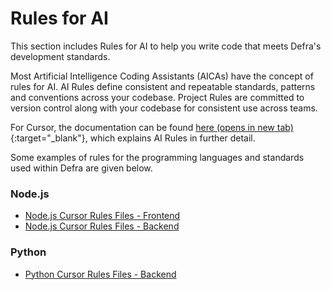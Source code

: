# Rules for AI

This section includes Rules for AI to help you write code that meets Defra's development standards.

Most Artificial Intelligence Coding Assistants (AICAs) have the concept of rules for AI. AI Rules define consistent and repeatable standards, patterns and conventions across your codebase. Project Rules are committed to version control along with your codebase for consistent use across teams.

For Cursor, the documentation can be found [here (opens in new tab)](https://docs.cursor.com/context/rules){:target="_blank"}, which explains AI Rules in further detail.

Some examples of rules for the programming languages and standards used within Defra are given below.

### Node.js
- [Node.js Cursor Rules Files - Frontend](nodejs/nodejs-cursorrules-frontend.md)
- [Node.js Cursor Rules Files - Backend](nodejs/nodejs-cursorrules-bakend.md)

### Python
- [Python Cursor Rules Files - Backend](python/python-cursorrules-backend.md)